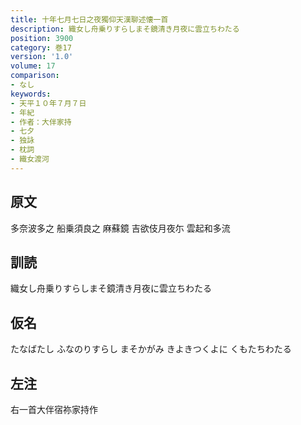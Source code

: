 ```yaml
---
title: 十年七月七日之夜獨仰天漢聊述懐一首
description: 織女し舟乗りすらしまそ鏡清き月夜に雲立ちわたる
position: 3900
category: 巻17
version: '1.0'
volume: 17
comparison:
- なし
keywords:
- 天平１０年７月７日
- 年紀
- 作者：大伴家持
- 七夕
- 独詠
- 枕詞
- 織女渡河
---
```


## 原文

多奈波多之 船乗須良之 麻蘇鏡 吉欲伎月夜尓 雲起和多流

## 訓読

織女し舟乗りすらしまそ鏡清き月夜に雲立ちわたる

## 仮名

たなばたし ふなのりすらし まそかがみ きよきつくよに くもたちわたる

## 左注

右一首大伴宿祢家持作
